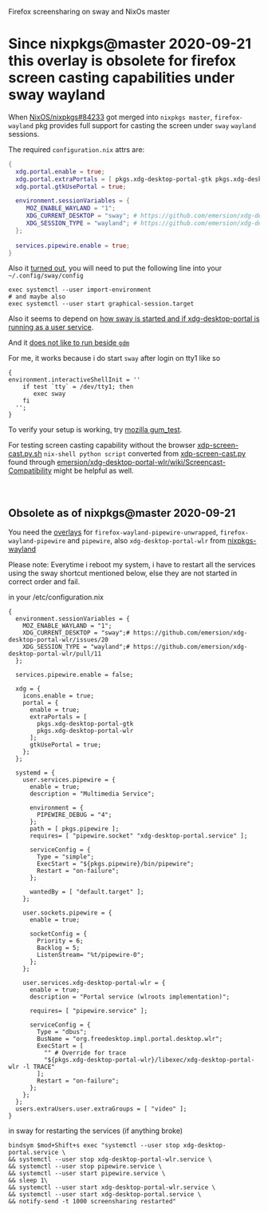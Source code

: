 Firefox screensharing on sway and NixOs master

# Since nixpkgs@master 2020-09-21 this overlay is obsolete for firefox screen casting capabilities under sway wayland

When [NixOS/nixpkgs#84233](https://github.com/NixOS/nixpkgs/pull/84233) got merged into `nixpkgs master`, `firefox-wayland` pkg provides full support for casting the screen under `sway` `wayland` sessions.

The required `configuration.nix` attrs are:
```nix
{
  xdg.portal.enable = true;
  xdg.portal.extraPortals = [ pkgs.xdg-desktop-portal-gtk pkgs.xdg-desktop-portal-wlr ];
  xdg.portal.gtkUsePortal = true;

  environment.sessionVariables = {
     MOZ_ENABLE_WAYLAND = "1";
     XDG_CURRENT_DESKTOP = "sway"; # https://github.com/emersion/xdg-desktop-portal-wlr/issues/20
     XDG_SESSION_TYPE = "wayland"; # https://github.com/emersion/xdg-desktop-portal-wlr/pull/11
  };
  
  services.pipewire.enable = true;
}
```

Also it [turned out](https://github.com/NixOS/nixpkgs/pull/106815#issuecomment-751231083), you will need to put 
the following line into your `~/.config/sway/config`
```
exec systemctl --user import-environment
# and maybe also
exec systemctl --user start graphical-session.target
```

Also it seems to depend on [how sway is started and if xdg-desktop-portal is running as a user service](https://github.com/NixOS/nixpkgs/issues/101297#issuecomment-721482490).

And it [does not like to run beside `gdm`](https://github.com/NixOS/nixpkgs/issues/93199#issuecomment-752249643)

For me, it works because i do start `sway` after login on tty1 like so
```
{
environment.interactiveShellInit = ''
    if test `tty` = /dev/tty1; then
       exec sway
    fi
  '';
}
```


To verify your setup is working, try [mozilla gum_test](https://mozilla.github.io/webrtc-landing/gum_test.html).

For testing screen casting capability without the browser [xdp-screen-cast.py.sh](https://gist.github.com/calbrecht/7dea702094196f39356f1dfca457a2b4) `nix-shell python script` converted from [xdp-screen-cast.py](https://gitlab.gnome.org/snippets/19) found through [emersion/xdg-desktop-portal-wlr/wiki/Screencast-Compatibility](https://github.com/emersion/xdg-desktop-portal-wlr/wiki/Screencast-Compatibility) might be helpful as well.
<br/>
<br/>
<br/>

## Obsolete as of nixpkgs@master 2020-09-21

You need the [overlays](https://github.com/calbrecht/nixpkgs-overlays/blob/master/nixpkgs/default.nix#L65) for `firefox-wayland-pipewire-unwrapped`, `firefox-wayland-pipewire` and `pipewire`, also `xdg-desktop-portal-wlr` from [nixpkgs-wayland](https://github.com/colemickens/nixpkgs-wayland)

Please note: Everytime i reboot my system, i have to restart all the services using the sway shortcut mentioned below, else they are not started in correct order and fail.

in your /etc/configuration.nix

```
{
  environment.sessionVariables = {
    MOZ_ENABLE_WAYLAND = "1";
    XDG_CURRENT_DESKTOP = "sway";# https://github.com/emersion/xdg-desktop-portal-wlr/issues/20
    XDG_SESSION_TYPE = "wayland";# https://github.com/emersion/xdg-desktop-portal-wlr/pull/11
  };
    
  services.pipewire.enable = false;
 
  xdg = {
    icons.enable = true;
    portal = {
      enable = true;
      extraPortals = [
        pkgs.xdg-desktop-portal-gtk
        pkgs.xdg-desktop-portal-wlr
      ];
      gtkUsePortal = true;
    };
  };

  systemd = {
    user.services.pipewire = {
      enable = true;
      description = "Multimedia Service";

      environment = {
        PIPEWIRE_DEBUG = "4";
      };
      path = [ pkgs.pipewire ];
      requires= [ "pipewire.socket" "xdg-desktop-portal.service" ];

      serviceConfig = {
        Type = "simple";
        ExecStart = "${pkgs.pipewire}/bin/pipewire";
        Restart = "on-failure";
      };

      wantedBy = [ "default.target" ];
    };

    user.sockets.pipewire = {
      enable = true;

      socketConfig = {
        Priority = 6;
        Backlog = 5;
        ListenStream= "%t/pipewire-0";
      };
    };

    user.services.xdg-desktop-portal-wlr = {
      enable = true;
      description = "Portal service (wlroots implementation)";

      requires= [ "pipewire.service" ];

      serviceConfig = {
        Type = "dbus";
        BusName = "org.freedesktop.impl.portal.desktop.wlr";
        ExecStart = [ 
          "" # Override for trace
          "${pkgs.xdg-desktop-portal-wlr}/libexec/xdg-desktop-portal-wlr -l TRACE" 
        ];
        Restart = "on-failure";
      };
    };
  };
  users.extraUsers.user.extraGroups = [ "video" ];
}
```

in sway for restarting the services (if anything broke)

```
bindsym $mod+Shift+s exec "systemctl --user stop xdg-desktop-portal.service \
&& systemctl --user stop xdg-desktop-portal-wlr.service \
&& systemctl --user stop pipewire.service \
&& systemctl --user start pipewire.service \
&& sleep 1\
&& systemctl --user start xdg-desktop-portal-wlr.service \
&& systemctl --user start xdg-desktop-portal.service \
&& notify-send -t 1000 screensharing restarted"
```
